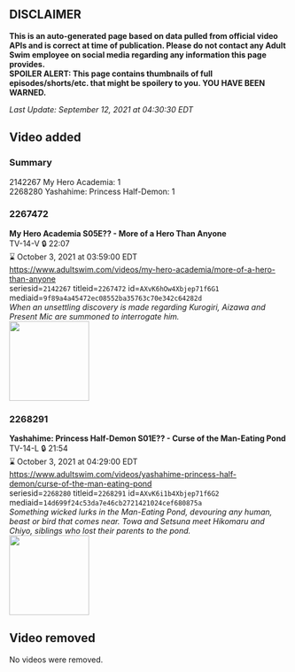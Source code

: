 ## DISCLAIMER
**This is an auto-generated page based on data pulled from official video APIs and is correct at time of publication. Please do not contact any Adult Swim employee on social media regarding any information this page provides.**  
**SPOILER ALERT: This page contains thumbnails of full episodes/shorts/etc. that might be spoilery to you. YOU HAVE BEEN WARNED.**  

_Last Update: September 12, 2021 at 04:30:30 EDT_
## Video added
### Summary
2142267 My Hero Academia: 1  
2268280 Yashahime: Princess Half-Demon: 1  
### 2267472
**My Hero Academia S05E?? - More of a Hero Than Anyone**  
TV-14-V 🔒 22:07  
⌛ October 3, 2021 at 03:59:00 EDT  
https://www.adultswim.com/videos/my-hero-academia/more-of-a-hero-than-anyone  
seriesid=`2142267` titleid=`2267472` id=`AXvK6hOw4Xbjep71f6G1` mediaid=`9f89a4a45472ec08552ba35763c70e342c64282d`  
_When an unsettling discovery is made regarding Kurogiri, Aizawa and Present Mic are summoned to interrogate him._  
<a href="https://media.cdn.adultswim.com/uploads/20210910/thumbnails/2_219101342593-MyHeroAcademia_107_MoreOfAHeroThanAnyone.png"><img src="https://media.cdn.adultswim.com/uploads/20210910/thumbnails/2_219101342593-MyHeroAcademia_107_MoreOfAHeroThanAnyone.png" height="144px" /></a>
### 2268291
**Yashahime: Princess Half-Demon S01E?? - Curse of the Man-Eating Pond**  
TV-14-L 🔒 21:54  
⌛ October 3, 2021 at 04:29:00 EDT  
https://www.adultswim.com/videos/yashahime-princess-half-demon/curse-of-the-man-eating-pond  
seriesid=`2268280` titleid=`2268291` id=`AXvK6i1b4Xbjep71f6G2` mediaid=`14d699f24c53da7e46cb2721421024cef680875a`  
_Something wicked lurks in the Man-Eating Pond, devouring any human, beast or bird that comes near. Towa and Setsuna meet Hikomaru and Chiyo, siblings who lost their parents to the pond._  
<a href="https://media.cdn.adultswim.com/uploads/20210910/thumbnails/2_219101344184-YashahimePrincessHalfDemon_111_CurseOfTheManEatingPond.png"><img src="https://media.cdn.adultswim.com/uploads/20210910/thumbnails/2_219101344184-YashahimePrincessHalfDemon_111_CurseOfTheManEatingPond.png" height="144px" /></a>
## Video removed
No videos were removed.  
